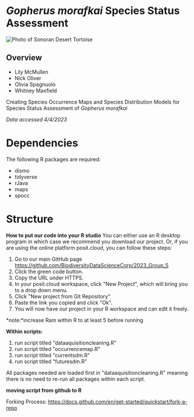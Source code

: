 # *Gopherus morafkai* Species Status Assessment

![Photo of Sonoran Desert Tortoise ](https://www.arizonahighways.com/sites/default/files/2022-06/0722_Nature_tortoise.jpg) 

## Overview

-   Lily McMullen
-   Nick Oliver
-   Olivia Spagnuolo
-   Whitney Maxfield

Creating Species Occurrence Maps and Species Distribution Models for Species Status Assessment of *Gopherus morafkai*

*Data accessed 4/4/2023*

# Dependencies

The following R packages are required: 
- dismo 
- tidyverse 
- rJava 
- maps 
- spocc

# Structure

**How to put our code into your R studio**
You can either use an R desktop program in which case we recommend you download our project. 
Or, if you are using the online platform posit.cloud, you can follow these steps: 
1. Go to our main GitHub page https://github.com/BiodiversityDataScienceCorp/2023_Group_5
2. Click the green code button. 
3. Copy the URL under HTTPS. 
4. In your posit.cloud workspace, click "New Project", which will bring you to a drop down menu. 
5. Click "New project from Git Repository"
6. Paste the link you copied and click "Ok". 
7. You will now have our project in your R workspace and can edit it freely. 


*note:*increase Ram within R to at least 5 before running

**Within scripts:** 
1. run script titled "dataaquisitioncleaning.R" 
2. run script titled "occurrencemap.R" 
3. run script titled "currentsdm.R" 
4. run script titled "futuresdm.R"

All packages needed are loaded first in "dataaquisitioncleaning.R" meaning there is no need to re-run all packages within each script.

**moving script from github to R**

Forking Process: <https://docs.github.com/en/get-started/quickstart/fork-a-repo>
